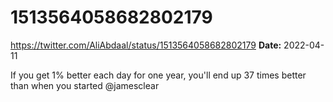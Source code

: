 # 1513564058682802179
https://twitter.com/AliAbdaal/status/1513564058682802179
**Date:** 2022-04-11

If you get 1% better each day for one year, you'll end up 37 times better than when you started @jamesclear
